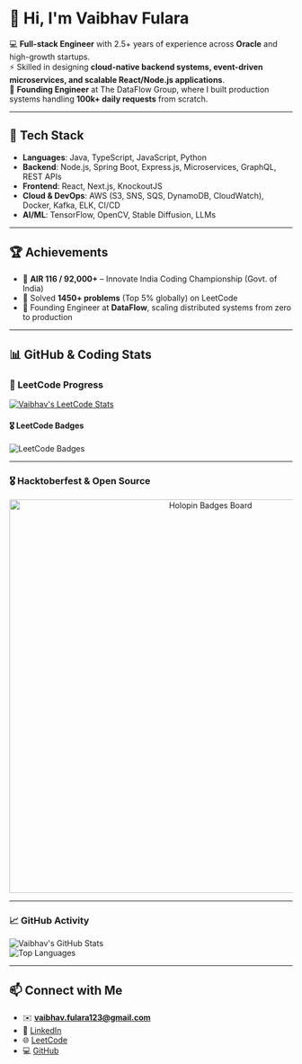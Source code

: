 # 👋 Hi, I'm Vaibhav Fulara  

💻 **Full-stack Engineer** with 2.5+ years of experience across **Oracle** and high-growth startups.  
⚡ Skilled in designing **cloud-native backend systems, event-driven microservices, and scalable React/Node.js applications**.  
🚀 **Founding Engineer** at The DataFlow Group, where I built production systems handling **100k+ daily requests** from scratch.  

---

## 🔨 Tech Stack
- **Languages**: Java, TypeScript, JavaScript, Python  
- **Backend**: Node.js, Spring Boot, Express.js, Microservices, GraphQL, REST APIs  
- **Frontend**: React, Next.js, KnockoutJS  
- **Cloud & DevOps**: AWS (S3, SNS, SQS, DynamoDB, CloudWatch), Docker, Kafka, ELK, CI/CD  
- **AI/ML**: TensorFlow, OpenCV, Stable Diffusion, LLMs  

---

## 🏆 Achievements
- 🥇 **AIR 116 / 92,000+** – Innovate India Coding Championship (Govt. of India)  
- 🧩 Solved **1450+ problems** (Top 5% globally) on LeetCode  
- 🔑 Founding Engineer at **DataFlow**, scaling distributed systems from zero to production  

---

## 📊 GitHub & Coding Stats  

### 🧩 LeetCode Progress  
[![Vaibhav's LeetCode Stats](https://leetcode-stats.vercel.app/api?username=vfvf4002&theme=Dark)](https://leetcode.com/u/vfvf4002/)  

#### 🎖️ LeetCode Badges  
![LeetCode Badges](https://leetcode-badge-showcase.vercel.app/api?username=vfvf4002&theme=dark&animated=true&border=no)  

---

### 🎖️ Hacktoberfest & Open Source  
<p align="center">
  <img src="https://holopin.io/api/user/board?user=vfvf4002" width="700" alt="Holopin Badges Board"/>
</p>  

---

### 📈 GitHub Activity  
![Vaibhav's GitHub Stats](https://github-readme-stats.vercel.app/api?username=Vaibhav-Fulara&show_icons=true&theme=radical)  
![Top Languages](https://github-readme-stats.vercel.app/api/top-langs/?username=Vaibhav-Fulara&layout=compact&theme=radical)  


---

## 📫 Connect with Me
- ✉️ **vaibhav.fulara123@gmail.com**  
- 💼 [LinkedIn](https://linkedin.com/in/vaibhavfulara)  
- 🌐 [LeetCode](https://leetcode.com/u/vfvf4002/)  
- 💻 [GitHub](https://github.com/Vaibhav-Fulara)  
